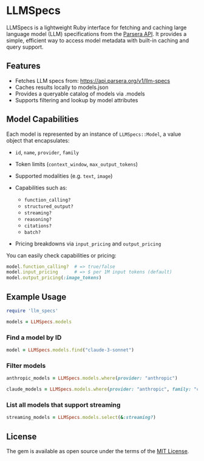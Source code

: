 # LLMSpecs

LLMSpecs is a lightweight Ruby interface for fetching and caching 
large language model (LLM) specifications from the [Parsera API](https://llmspecs.parsera.org).
It provides a simple, efficient way to access model metadata with built-in caching and query support.

## Features

- Fetches LLM specs from: https://api.parsera.org/v1/llm-specs
- Caches results locally to models.json
- Provides a queryable catalog of models via .models
- Supports filtering and lookup by model attributes

##  Model Capabilities
Each model is represented by an instance of `LLMSpecs::Model`, a value object that encapsulates:

- `id`, `name`, `provider`, `family`
- Token limits (`context_window`, `max_output_tokens`)
- Supported modalities (e.g. `text`, `image`)
- Capabilities such as:
    - `function_calling?`
    - `structured_output?`
    - `streaming?`
    - `reasoning?`
    - `citations?`
    - `batch?`

- Pricing breakdowns via `input_pricing` and `output_pricing`

You can easily check capabilities or pricing:
```ruby
model.function_calling?  # => true/false
model.input_pricing      # => $ per 1M input tokens (default)
model.output_pricing(:image_tokens)
```

## Example Usage
```ruby
require 'llm_specs'

models = LLMSpecs.models
```

### Find a model by ID
```ruby
model = LLMSpecs.models.find("claude-3-sonnet")
```

### Filter models
```ruby
anthropic_models = LLMSpecs.models.where(provider: "anthropic")

claude_models = LLMSpecs.models.where(provider: "anthropic", family: "claude-3-7-sonnet")
```

### List all models that support streaming
```ruby
streaming_models = LLMSpecs.models.select(&:streaming?)
```

## License

The gem is available as open source under the terms of the [MIT License](https://opensource.org/licenses/MIT).
